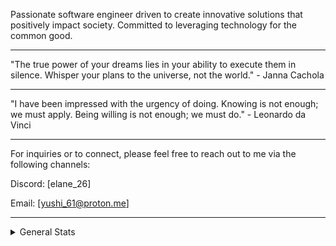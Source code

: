 Passionate software engineer driven to create innovative solutions that positively impact society. Committed to leveraging technology for the common good.

--- 

"The true power of your dreams lies in your ability to execute them in silence. Whisper your plans to the universe, not the world." - Janna Cachola

--- 
"I have been impressed with the urgency of doing. Knowing is not enough; we must apply. Being willing is not enough; we must do." - Leonardo da Vinci

---

For inquiries or to connect, please feel free to reach out to me via the following channels:

Discord: [elane_26]

Email: [yushi_61@proton.me]

---

<details>
<summary>General Stats</summary>

[![Anurag's GitHub stats](https://github-readme-stats.vercel.app/api?username=yushi5058&theme=catppuccin_mocha)](https://github.com/anuraghazra/github-readme-stats)

[![Top Langs](https://github-readme-stats.vercel.app/api/top-langs/?username=yushi5058&layout=pie)](https://github.com/anuraghazra/github-readme-stats)

[![Harlok's WakaTime stats](https://github-readme-stats.vercel.app/api/wakatime?username=yushi_61&layout=compact)](https://github.com/anuraghazra/github-readme-stats)

![Codewar Stats](https://www.codewars.com/users/Yushi5058/badges/large)

</details>

